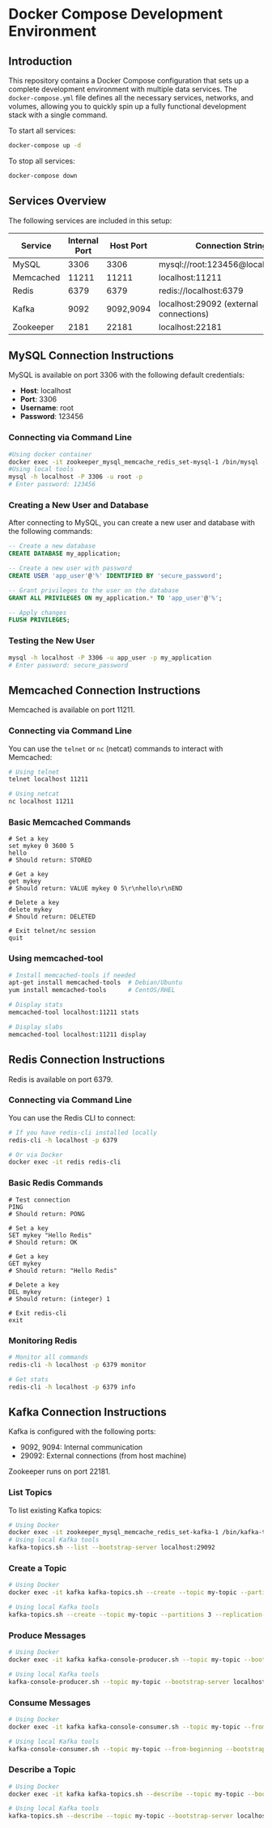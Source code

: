 # Docker Compose Development Environment

## Introduction

This repository contains a Docker Compose configuration that sets up a complete development environment with multiple data services. The `docker-compose.yml` file defines all the necessary services, networks, and volumes, allowing you to quickly spin up a fully functional development stack with a single command.

To start all services:

```bash
docker-compose up -d
```

To stop all services:

```bash
docker-compose down
```

## Services Overview

The following services are included in this setup:

| Service    | Internal Port | Host Port | Connection String                      |
|------------|---------------|-----------|---------------------------------------|
| MySQL      | 3306          | 3306      | mysql://root:123456@localhost:3306    |
| Memcached  | 11211         | 11211     | localhost:11211                       |
| Redis      | 6379          | 6379      | redis://localhost:6379                |
| Kafka      | 9092          | 9092,9094 | localhost:29092 (external connections)|
| Zookeeper  | 2181          | 22181     | localhost:22181                       |

## MySQL Connection Instructions

MySQL is available on port 3306 with the following default credentials:
- **Host**: localhost
- **Port**: 3306
- **Username**: root
- **Password**: 123456

### Connecting via Command Line

```bash
#Using docker container
docker exec -it zookeeper_mysql_memcache_redis_set-mysql-1 /bin/mysql -h localhost -P 3306 -u root -p
#Using local tools
mysql -h localhost -P 3306 -u root -p
# Enter password: 123456
```

### Creating a New User and Database

After connecting to MySQL, you can create a new user and database with the following commands:

```sql
-- Create a new database
CREATE DATABASE my_application;

-- Create a new user with password
CREATE USER 'app_user'@'%' IDENTIFIED BY 'secure_password';

-- Grant privileges to the user on the database
GRANT ALL PRIVILEGES ON my_application.* TO 'app_user'@'%';

-- Apply changes
FLUSH PRIVILEGES;
```

### Testing the New User

```bash
mysql -h localhost -P 3306 -u app_user -p my_application
# Enter password: secure_password
```

## Memcached Connection Instructions

Memcached is available on port 11211.

### Connecting via Command Line

You can use the `telnet` or `nc` (netcat) commands to interact with Memcached:

```bash
# Using telnet
telnet localhost 11211

# Using netcat
nc localhost 11211
```

### Basic Memcached Commands

```
# Set a key
set mykey 0 3600 5
hello
# Should return: STORED

# Get a key
get mykey
# Should return: VALUE mykey 0 5\r\nhello\r\nEND

# Delete a key
delete mykey
# Should return: DELETED

# Exit telnet/nc session
quit
```

### Using memcached-tool

```bash
# Install memcached-tools if needed
apt-get install memcached-tools  # Debian/Ubuntu
yum install memcached-tools      # CentOS/RHEL

# Display stats
memcached-tool localhost:11211 stats

# Display slabs
memcached-tool localhost:11211 display
```

## Redis Connection Instructions

Redis is available on port 6379.

### Connecting via Command Line

You can use the Redis CLI to connect:

```bash
# If you have redis-cli installed locally
redis-cli -h localhost -p 6379

# Or via Docker
docker exec -it redis redis-cli
```

### Basic Redis Commands

```
# Test connection
PING
# Should return: PONG

# Set a key
SET mykey "Hello Redis"
# Should return: OK

# Get a key
GET mykey
# Should return: "Hello Redis"

# Delete a key
DEL mykey
# Should return: (integer) 1

# Exit redis-cli
exit
```

### Monitoring Redis

```bash
# Monitor all commands
redis-cli -h localhost -p 6379 monitor

# Get stats
redis-cli -h localhost -p 6379 info
```

## Kafka Connection Instructions

Kafka is configured with the following ports:
- 9092, 9094: Internal communication
- 29092: External connections (from host machine)

Zookeeper runs on port 22181.

### List Topics

To list existing Kafka topics:

```bash
# Using Docker
docker exec -it zookeeper_mysql_memcache_redis_set-kafka-1 /bin/kafka-topics --list --bootstrap-server localhost:9092
# Using local Kafka tools
kafka-topics.sh --list --bootstrap-server localhost:29092
```

### Create a Topic

```bash
# Using Docker
docker exec -it kafka kafka-topics.sh --create --topic my-topic --partitions 3 --replication-factor 1 --bootstrap-server localhost:9092

# Using local Kafka tools
kafka-topics.sh --create --topic my-topic --partitions 3 --replication-factor 1 --bootstrap-server localhost:29092
```

### Produce Messages

```bash
# Using Docker
docker exec -it kafka kafka-console-producer.sh --topic my-topic --bootstrap-server localhost:9092

# Using local Kafka tools
kafka-console-producer.sh --topic my-topic --bootstrap-server localhost:29092
```

### Consume Messages

```bash
# Using Docker
docker exec -it kafka kafka-console-consumer.sh --topic my-topic --from-beginning --bootstrap-server localhost:9092

# Using local Kafka tools
kafka-console-consumer.sh --topic my-topic --from-beginning --bootstrap-server localhost:29092
```

### Describe a Topic

```bash
# Using Docker
docker exec -it kafka kafka-topics.sh --describe --topic my-topic --bootstrap-server localhost:9092

# Using local Kafka tools
kafka-topics.sh --describe --topic my-topic --bootstrap-server localhost:29092
```

